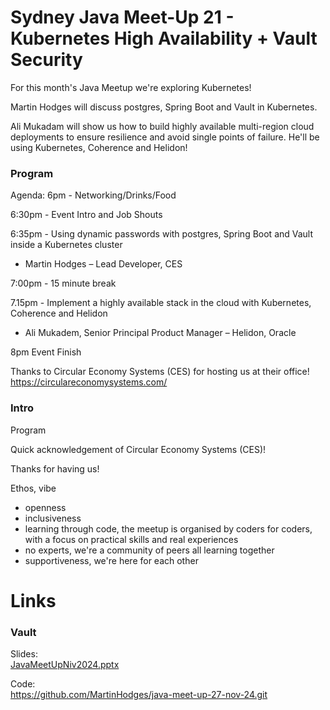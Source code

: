 # Sydney Java Meet-Up 21 - Kubernetes High Availability + Vault Security
For this month's Java Meetup we're exploring Kubernetes!

Martin Hodges will discuss postgres, Spring Boot and Vault in Kubernetes.

Ali Mukadam will show us how to build highly available multi-region cloud deployments to ensure resilience and avoid single points of failure. He'll be using Kubernetes, Coherence and Helidon!


### Program
Agenda:
6pm - Networking/Drinks/Food  

6:30pm - Event Intro and Job Shouts  

6:35pm - Using dynamic passwords with postgres, Spring Boot and Vault inside a Kubernetes cluster  
- Martin Hodges – Lead Developer, CES  

7:00pm - 15 minute break  

7.15pm - Implement a highly available stack in the cloud with Kubernetes, Coherence and Helidon  
- Ali Mukadem, Senior Principal Product Manager – Helidon, Oracle  

8pm Event Finish  

Thanks to Circular Economy Systems (CES) for hosting us at their office!  
https://circulareconomysystems.com/



### Intro
Program

Quick acknowledgement of Circular Economy Systems (CES)!  

Thanks for having us!

Ethos, vibe
* openness
* inclusiveness
* learning through code, the meetup is organised by coders for coders, with a focus on practical skills and real experiences
* no experts, we're a community of peers all learning together
* supportiveness, we're here for each other


# Links

### Vault
Slides:  
[JavaMeetUpNiv2024.pptx](https://github.com/user-attachments/files/17928106/JavaMeetUpNiv2024.pptx)  

Code:  
https://github.com/MartinHodges/java-meet-up-27-nov-24.git  

